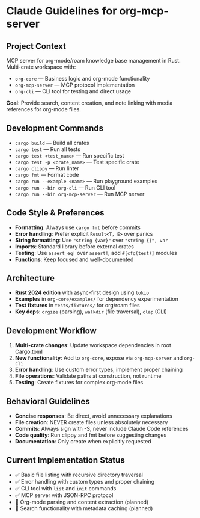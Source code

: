 # Claude Guidelines for org-mcp-server

## Project Context

MCP server for org-mode/roam knowledge base management in Rust. Multi-crate
workspace with:

- `org-core` — Business logic and org-mode functionality
- `org-mcp-server` — MCP protocol implementation
- `org-cli` — CLI tool for testing and direct usage

**Goal**: Provide search, content creation, and note linking with media
references for org-mode files.

## Development Commands

- `cargo build` — Build all crates
- `cargo test` — Run all tests
- `cargo test <test_name>` — Run specific test
- `cargo test -p <crate_name>` — Test specific crate
- `cargo clippy` — Run linter
- `cargo fmt` — Format code
- `cargo run --example <name>` — Run playground examples
- `cargo run --bin org-cli` — Run CLI tool
- `cargo run --bin org-mcp-server` — Run MCP server

## Code Style & Preferences

- **Formatting**: Always use `cargo fmt` before commits
- **Error handling**: Prefer explicit `Result<T, E>` over panics
- **String formatting**: Use `"string {var}"` over `"string {}", var`
- **Imports**: Standard library before external crates
- **Testing**: Use `assert_eq!` over `assert!`, add `#[cfg(test)]` modules
- **Functions**: Keep focused and well-documented

## Architecture

- **Rust 2024 edition** with async-first design using `tokio`
- **Examples** in `org-core/examples/` for dependency experimentation
- **Test fixtures** in `tests/fixtures/` for org/roam files
- **Key deps**: `orgize` (parsing), `walkdir` (file traversal), `clap` (CLI)

## Development Workflow

1. **Multi-crate changes**: Update workspace dependencies in root Cargo.toml
1. **New functionality**: Add to `org-core`, expose via `org-mcp-server` and `org-cli`
1. **Error handling**: Use custom error types, implement proper chaining
1. **File operations**: Validate paths at construction, not runtime
1. **Testing**: Create fixtures for complex org-mode files

## Behavioral Guidelines

- **Concise responses**: Be direct, avoid unnecessary explanations
- **File creation**: NEVER create files unless absolutely necessary
- **Commits**: Always sign with -S, never include Claude Code references
- **Code quality**: Run clippy and fmt before suggesting changes
- **Documentation**: Only create when explicitly requested

## Current Implementation Status

- ✅ Basic file listing with recursive directory traversal
- ✅ Error handling with custom types and proper chaining
- ✅ CLI tool with `list` and `init` commands
- ✅ MCP server with JSON-RPC protocol
- 🚧 Org-mode parsing and content extraction (planned)
- 🚧 Search functionality with metadata caching (planned)
